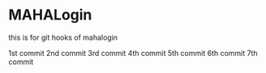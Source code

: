 # MAHALogin
this is for git hooks  of mahalogin

1st commit
2nd commit
3rd commit 
4th commit
5th commit
6th commit
7th commit
